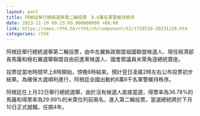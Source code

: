 ```yaml
---
layout: post
title: 阿根廷舉行總統選舉第二輪投票　8.6萬名軍警維持秩序
date: 2023-11-20 00:23:03.000000000 +08:00
link: https://news.rthk.hk/rthk/ch/component/k2/1728510-20231120.htm
categories: rthk
---
```


阿根廷舉行總統選舉第二輪投票，由中左翼執政聯盟祖國聯盟候選人、現任經濟部長馬薩和極右翼選舉聯盟自由前進黨候選人、國會眾議員米萊角逐總統寶座。

投票從當地時間早上8時開始，傍晚6時結束。預計翌日凌晨2時左右公布投票初步結果。為確保大選順利進行，阿根廷全國出動約8萬6千名軍警維持秩序。

阿根廷在上月22日舉行總統選舉，由於沒有候選人直接當選，得票率為36.78%的馬薩和得票率為29.99%的米萊位列前兩名，進入第二輪投票。當選總統將於下月10日正式就職，任期4年。

